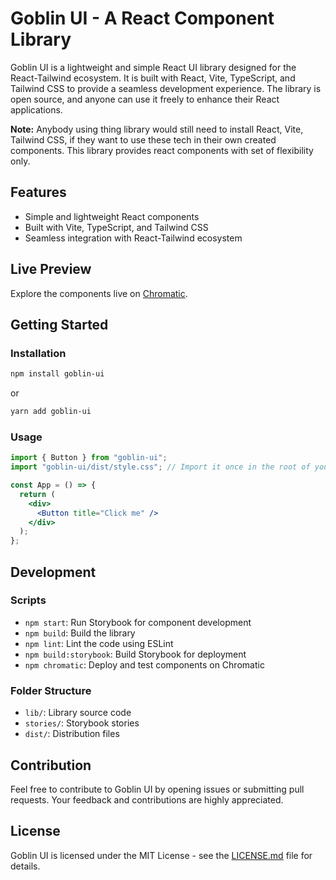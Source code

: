 # Goblin UI - A React Component Library

Goblin UI is a lightweight and simple React UI library designed for the React-Tailwind ecosystem. It is built with React, Vite, TypeScript, and Tailwind CSS to provide a seamless development experience. The library is open source, and anyone can use it freely to enhance their React applications.

**Note:** Anybody using thing library would still need to install React, Vite, Tailwind CSS, if they want to use these tech in their own created components. This library provides react components with set of flexibility only.

## Features

- Simple and lightweight React components
- Built with Vite, TypeScript, and Tailwind CSS
- Seamless integration with React-Tailwind ecosystem

## Live Preview

Explore the components live on [Chromatic](https://65bf62db67958723222ca2d1-jeqxhslgwd.chromatic.com/).

## Getting Started

### Installation

```bash
npm install goblin-ui
```

or

```bash
yarn add goblin-ui
```

### Usage

```jsx
import { Button } from "goblin-ui";
import "goblin-ui/dist/style.css"; // Import it once in the root of your repo.

const App = () => {
  return (
    <div>
      <Button title="Click me" />
    </div>
  );
};
```

## Development

### Scripts

- `npm start`: Run Storybook for component development
- `npm build`: Build the library
- `npm lint`: Lint the code using ESLint
- `npm build:storybook`: Build Storybook for deployment
- `npm chromatic`: Deploy and test components on Chromatic

### Folder Structure

- `lib/`: Library source code
- `stories/`: Storybook stories
- `dist/`: Distribution files

## Contribution

Feel free to contribute to Goblin UI by opening issues or submitting pull requests. Your feedback and contributions are highly appreciated.

## License

Goblin UI is licensed under the MIT License - see the [LICENSE.md](LICENSE.md) file for details.
